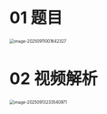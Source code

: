 # 01 题目

<img src="https://cvp.oss-cn-shanghai.aliyuncs.com/202509110016367.png" alt="image-20250911001642327" style="zoom:50%;" />



# 02 视频解析

<img src="https://cvp.oss-cn-shanghai.aliyuncs.com/202509132335144.png" alt="image-20250913233540971" style="zoom:50%;" />

